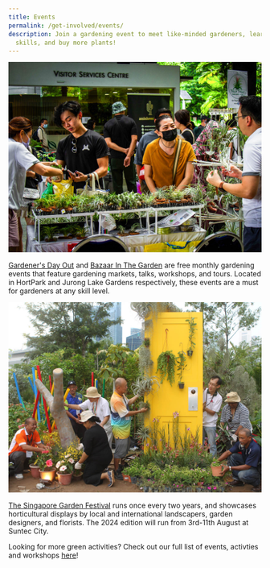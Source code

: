 ```yaml
---
title: Events
permalink: /get-involved/events/
description: Join a gardening event to meet like-minded gardeners, learn new
  skills, and buy more plants!
---
```

<img title="The marketplace at Gardener's Day Out. Photo by NParks." src="/images/Gardeners/gdo%20marketplace%20(4).jpg">
<p><a href="https://www.nparks.gov.sg/gdo">Gardener's Day Out</a> and <a href="https://www.nparks.gov.sg/juronglakegardens/whats-happening/bazaar-in-the-garden">Bazaar In The Garden</a> are free monthly gardening events that feature gardening markets, talks, workshops, and tours. Located in HortPark and Jurong Lake Gardens respectively, these events are a must for gardeners at any skill level.</p>
<img title="Community Gardeners from the Northwest CDC arranging plants in their show garden at the 2016 edition of the Singapore Garden Festival. Photo by NParks." src="/images/Gardeners/GeneralMaintainence_JacChua%20(11).jpg">
<p><a href="https://sgf.nparks.gov.sg/">The Singapore Garden Festival</a> runs once every two years, and showcases horticultural displays by local and international landscapers, garden designers, and florists. The 2024 edition will run from 3rd-11th August at Suntec City.</p>
<p>Looking for more green activities? Check out our full list of events, activties and workshops <a href="https://www.nparks.gov.sg/activities/events-and-workshops">here</a>!</p>